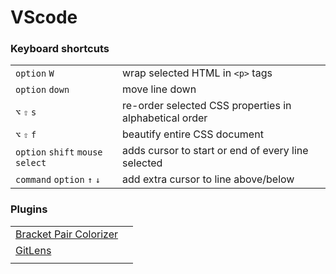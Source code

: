 # VScode

### Keyboard shortcuts

|  |  |
| :--- | :--- |
| `option` `W` | wrap selected HTML in `<p>` tags |
| `option` `down` | move line down |
| `⌥`  `⇧` `s` | re-order selected CSS properties in alphabetical order |
| `⌥` `⇧` `f` | beautify entire CSS document |
| `option` `shift` `mouse select` | adds cursor to start or end of every line selected |
| `command` `option` `↑` `↓` | add  extra cursor to line above/below |

### Plugins

|  |  |
| :--- | :--- |
| [ Bracket Pair Colorizer](https://marketplace.visualstudio.com/items?itemName=CoenraadS.bracket-pair-colorizer-2) |  |
| [ GitLens](https://marketplace.visualstudio.com/items?itemName=eamodio.gitlens) |  |
|  |  |


